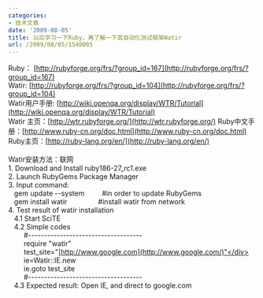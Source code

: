 ```yaml
---
categories:
- 技术文章
date: '2009-08-05'
title: 以后学习一下Ruby，再了解一下其自动化测试框架Watir
url: /2009/08/05/1540005
---
```



<span id="ctl00_MainContentPlaceholder_ctl01_ctl00_lblEntry"><div id="msgcns!BACEB2FC84080415!428" class="bvMsg"> <div>Ruby： [http://rubyforge.org/frs/?group_id=167](http://rubyforge.org/frs/?group_id=167)</div> <div>Watir: [http://rubyforge.org/frs/?group_id=104](http://rubyforge.org/frs/?group_id=104)</div> <div>Watir用户手册: [http://wiki.openqa.org/display/WTR/Tutorial](http://wiki.openqa.org/display/WTR/Tutorial)</div> <div>
Watir 主页：[http://wtr.rubyforge.org/](http://wtr.rubyforge.org/)
Ruby中文手册：[http://www.ruby-cn.org/doc.html](http://www.ruby-cn.org/doc.html)
Ruby主页：[http://ruby-lang.org/en/](http://ruby-lang.org/en/)</div> <div>
&nbsp;</div> <div>Watir安装方法：联网</div> <div>1. Download and Install ruby186-27_rc1.exe</div> <div>2. Launch RubyGems Package Manager</div> <div>3. Input command:</div> <div>&nbsp;&nbsp; gem update --system&nbsp;&nbsp;&nbsp;&nbsp;&nbsp;&nbsp;&nbsp;&nbsp; #in order to update RubyGems</div> <div>&nbsp;&nbsp; gem install watir&nbsp;&nbsp;&nbsp;&nbsp;&nbsp;&nbsp;&nbsp;&nbsp;&nbsp;&nbsp;&nbsp;&nbsp;&nbsp;&nbsp;&nbsp; #install watir from network</div> <div>4. Test result of watir installation</div> <div>&nbsp;&nbsp; 4.1 Start SciTE</div> <div>&nbsp;&nbsp; 4.2 Simple&nbsp;codes</div> <div>&nbsp;&nbsp;&nbsp;&nbsp;&nbsp;&nbsp;&nbsp; #------------------------------------</div> <div>&nbsp;&nbsp;&nbsp;&nbsp;&nbsp;&nbsp;&nbsp; require "watir"</div> <div>&nbsp;&nbsp;&nbsp;&nbsp;&nbsp;&nbsp;&nbsp;&nbsp;test_site="[http://www.google.com](http://www.google.com/)"</div> <div>&nbsp;&nbsp;&nbsp;&nbsp;&nbsp;&nbsp;&nbsp; ie=Watir::IE.new</div> <div>&nbsp;&nbsp;&nbsp;&nbsp;&nbsp;&nbsp;&nbsp; ie.goto test_site</div> <div>&nbsp;&nbsp;&nbsp;&nbsp;&nbsp;&nbsp;&nbsp; #------------------------------------</div> <div>&nbsp;&nbsp; 4.3 Expected result: Open IE, and direct to google.com</div></div></span>